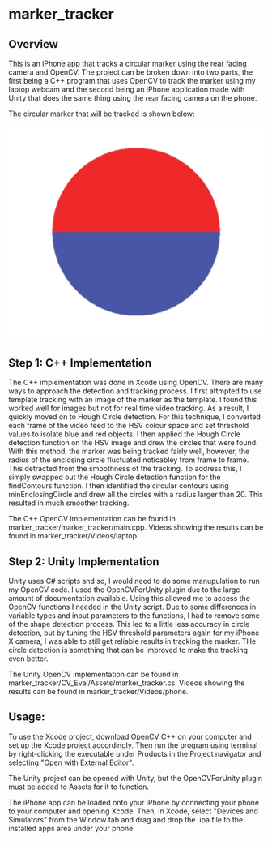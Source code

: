 # marker_tracker

Overview
---

This is an iPhone app that tracks a circular marker using the rear facing camera and OpenCV. The project can be broken down into two parts, the first being a C++ program that uses OpenCV to track the marker using my laptop webcam and the second being an iPhone application made with Unity that does the same thing using the rear facing camera on the phone.

The circular marker that will be tracked is shown below:

![Marker](https://github.com/nubains/marker_tracker/blob/master/marker_tracker/marker.png)

Step 1: C++ Implementation
---

The C++ implementation was done in Xcode using OpenCV. There are many ways to approach the detection and tracking process. I first attmpted to use template tracking with an image of the marker as the template. I found this worked well for images but not for real time video tracking. As a result, I quickly moved on to Hough Circle detection. For this technique, I converted each frame of the video feed to the HSV colour space and set threshold values to isolate blue and red objects. I then applied the Hough Circle detection function on the HSV image and drew the circles that were found. With this method, the marker was being tracked fairly well, however, the radius of the enclosing circle fluctuated noticabley from frame to frame. This detracted from the smoothness of the tracking. To address this, I simply swapped out the Hough Circle detection function for the findContours function. I then identified the circular contours using minEnclosingCircle and drew all the circles with a radius larger than 20. This resulted in much smoother tracking.

The C++ OpenCV implementation can be found in marker_tracker/marker_tracker/main.cpp. Videos showing the results can be found in marker_tracker/Videos/laptop.

Step 2: Unity Implementation
---

Unity uses C# scripts and so, I would need to do some manupulation to run my OpenCV code. I used the OpenCVForUnity plugin due to the large amount of documentation available. Using this allowed me to access the OpenCV functions I needed in the Unity script. Due to some differences in variable types and input parameters to the functions, I had to remove some of the shape detection process. This led to a little less accuracy in circle detection, but by tuning the HSV threshold parameters again for my iPhone X camera, I was able to still get reliable results in tracking the marker. THe circle detection is something that can be improved to make the tracking even better.

The Unity OpenCV implementation can be found in marker_tracker/CV_Eval/Assets/marker_tracker.cs. Videos showing the results can be found in marker_tracker/Videos/phone.

Usage: 
---

To use the Xcode project, download OpenCV C++ on your computer and set up the Xcode project accordingly. Then run the program using terminal by right-clicking the executable under Products in the Project navigator and selecting "Open with External Editor".

The Unity project can be opened with Unity, but the OpenCVForUnity plugin must be added to Assets for it to function.

The iPhone app can be loaded onto your iPhone by connecting your phone to your computer and opening Xcode. Then, in Xcode, select "Devices and Simulators" from the Window tab and drag and drop the .ipa file to the installed apps area under your phone. 

